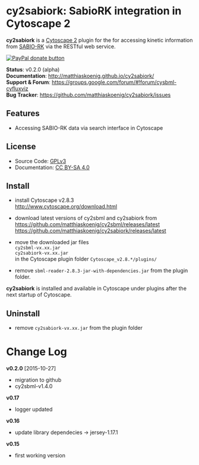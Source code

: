 # cy2sabiork: SabioRK integration in Cytoscape 2

**cy2sabiork** is a [Cytoscape 2](http://www.cytoscape.org) plugin for the for accessing kinetic information from
[SABIO-RK](http://sabio.villa-bosch.de/) via the RESTful web service.  

<a href="https://www.paypal.com/cgi-bin/webscr?cmd=_s-xclick&amp;hosted_button_id=RYHNRJFBMWD5N" title="Donate to this project using Paypal"><img src="https://img.shields.io/badge/paypal-donate-yellow.svg" alt="PayPal donate button" /></a>

**Status**: v0.2.0 (alpha)  
**Documentation**: http://matthiaskoenig.github.io/cy2sabiork/  
**Support & Forum**: https://groups.google.com/forum/#!forum/cysbml-cyfluxviz  
**Bug Tracker**: https://github.com/matthiaskoenig/cy2sabiork/issues  

## Features
- Accessing SABIO-RK data via search interface in Cytoscape

## License
* Source Code: [GPLv3](http://opensource.org/licenses/GPL-3.0)
* Documentation: [CC BY-SA 4.0](http://creativecommons.org/licenses/by-sa/4.0/)

## Install
* install Cytoscape v2.8.3  
  http://www.cytoscape.org/download.html

* download latest versions of cy2sbml and cy2sabiork from  
https://github.com/matthiaskoenig/cy2sbml/releases/latest  
https://github.com/matthiaskoenig/cy2sabiork/releases/latest

* move the downloaded jar files  
`cy2sbml-vx.xx.jar`  
`cy2sabiork-vx.xx.jar`  
in the Cytoscape plugin folder
`Cytoscape_v2.8.*/plugins/`

* remove `sbml-reader-2.8.3-jar-with-dependencies.jar` from the plugin folder.

**cy2sabiork** is installed and available in Cytoscape under plugins after the next startup of Cytoscape.

## Uninstall
* remove `cy2sabiork-vx.xx.jar` from the plugin folder

# Change Log
**v0.2.0** [2015-10-27]
- migration to github
- cy2sbml-v1.4.0

**v0.17**
- logger updated 

**v0.16**
- update library dependecies -> jersey-1.17.1

**v0.15**
- first working version
